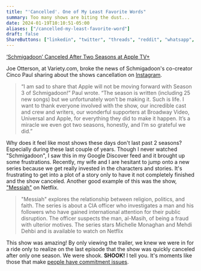 ```yaml
---
title: "'Cancelled'. One of My Least Favorite Words"
summary: Too many shows are biting the dust...
date: 2024-01-19T10:10:51-05:00
aliases: ["/cancelled-my-least-favorite-word"]
draft: false
ShareButtons: ["linkedin", "twitter", "threads", "reddit", "whatsapp", "facebook"]
---
```

[‘Schmigadoon’ Canceled After Two Seasons at Apple TV+](https://variety.com/2024/tv/news/schmigadoon-canceled-apple-tv-1235876672/)

Joe Otterson, at Variety.com, broke the news of Schmigadoon's co-creator Cinco Paul sharing about the shows cancellation on [Instagram](https://www.instagram.com/p/C2QCQr7pvpb/). 

> “I am sad to share that Apple will not be moving forward with Season 3 of Schmigadoon!” Paul wrote. “The season is written (including 25 new songs) but we unfortunately won’t be making it. Such is life. I want to thank everyone involved with the show, our incredible cast and crew and writers, our wonderful supporters at Broadway Video, Universal and Apple, for everything they did to make it happen. It’s a miracle we even got two seasons, honestly, and I’m so grateful we did.”

Why does it feel like most shows these days don't last past 2 seasons? Especially during these last couple of years. Though I never watched "Schmigadoon", I saw this in my Google Discover feed and it brought up some frustrations. Recently, my wife and I are hesitant to jump onto a new series because we get really invested in the characters and stories. It's frustrating to get into a plot of a story only to have it not completely finished and the show canceled. Another good example of this was the show, ["Messiah"](https://g.co/kgs/CEu89D8) on Netflix. 

> "Messiah" explores the relationship between religion, politics, and faith. The series is about a CIA officer who investigates a man and his followers who have gained international attention for their public disruption. The officer suspects the man, al-Masih, of being a fraud with ulterior motives. The series stars Michelle Monaghan and Mehdi Dehbi and is available to watch on Netflix

This show was amazing! By only viewing the trailer, we knew we were in for a ride only to realize on the last episode that the show was quickly canceled after only one season. We were shook. **SHOOK!** I tell you. It's moments like those that make [people have commitment issues](https://www.reddit.com/r/netflix/comments/rv4w8k/cancellation_apprehension_prevents_me_from/). 

